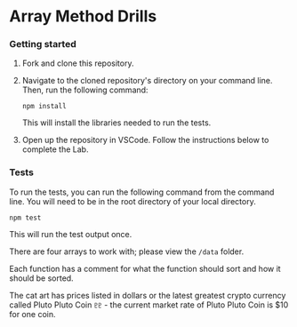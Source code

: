 # Array Method Drills

### Getting started

1. Fork and clone this repository.

1. Navigate to the cloned repository's directory on your command line. Then, run the following command:

   ```
   npm install
   ```

   This will install the libraries needed to run the tests.

1. Open up the repository in VSCode. Follow the instructions below to complete the Lab.

### Tests

To run the tests, you can run the following command from the command line. You will need to be in the root directory of your local directory.

```
npm test
```

This will run the test output once.

There are four arrays to work with; please view the `/data` folder.

Each function has a comment for what the function should sort and how it should be sorted.

The cat art has prices listed in dollars or the latest greatest crypto currency called Pluto Pluto Coin `♇♇` - the current market rate of Pluto Pluto Coin is $10 for one coin.
